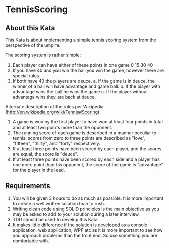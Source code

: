# TennisScoring
## About this Kata

This Kata is about implementing a simple tennis scoring system from the perspective of the umpire.

The scoring system is rather simple:

1. Each player can have either of these points in one game 0 15 30 40
2. If you have 40 and you win the ball you win the game, however there are special rules.
3. If both have 40 the players are deuce. a. If the game is in deuce, the winner of a ball will have advantage and game ball. b. If the player with advantage wins the ball he wins the game c. If the player without advantage wins they are back at deuce.

Alternate description of the rules per Wikipedia 
(http://en.wikipedia.org/wiki/Tennis#Scoring):

1. A game is won by the first player to have won at least four points in total and at least two points more than the opponent.
2. The running score of each game is described in a manner peculiar to tennis: scores from zero to three points are described as "love", "fifteen", "thirty", and "forty" respectively.
3. If at least three points have been scored by each player, and the scores are equal, the score is "deuce".
4. If at least three points have been scored by each side and a player has one more point than his opponent, the score of the game is "advantage" for the player in the lead.

## Requirements

1. You will be given 3 hours to do as much as possible. It is more important to create a well written solution than to rush. 
2. Writing clean code using SOLID principles is the main objective as you may be asked to add to your solution during a later interview. 
3. TDD should be used to develop this Kata.
4. It makes little difference if the solution is developed as a console application, web application, WPF etc as it is more important to see how you approach problems than the front end. So use something you are comfortable with.
